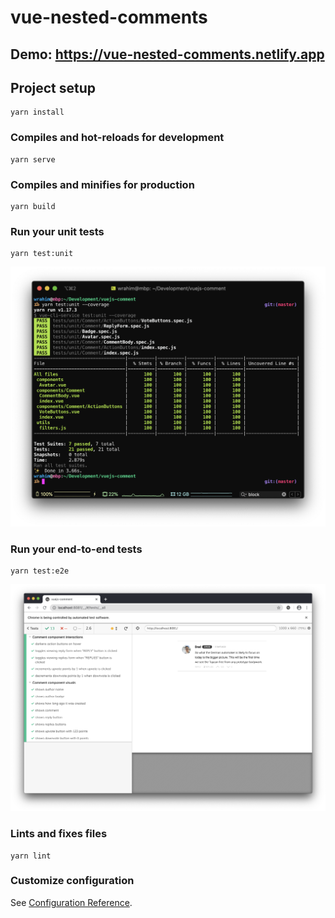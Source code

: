 # vue-nested-comments 
**Demo: https://vue-nested-comments.netlify.app**
---

## Project setup
```
yarn install
```

### Compiles and hot-reloads for development
```
yarn serve
```

### Compiles and minifies for production
```
yarn build
```

### Run your unit tests
```
yarn test:unit
```
![unit test coverage screenshot](screenshots/unit.png)

### Run your end-to-end tests
```
yarn test:e2e
```
![end to end testing screenshot](screenshots/e2e.png)

### Lints and fixes files
```
yarn lint
```

### Customize configuration
See [Configuration Reference](https://cli.vuejs.org/config/).
